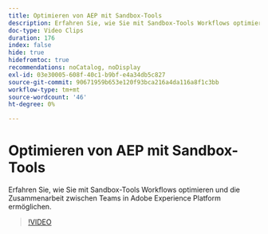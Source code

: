 ```yaml
---
title: Optimieren von AEP mit Sandbox-Tools
description: Erfahren Sie, wie Sie mit Sandbox-Tools Workflows optimieren und die Zusammenarbeit zwischen Teams in Adobe Experience Platform ermöglichen.
doc-type: Video Clips
duration: 176
index: false
hide: true
hidefromtoc: true
recommendations: noCatalog, noDisplay
exl-id: 03e30005-608f-40c1-b9bf-e4a34db5c827
source-git-commit: 90671959b653e120f93bca216a4da116a8f1c3bb
workflow-type: tm+mt
source-wordcount: '46'
ht-degree: 0%

---
```


# Optimieren von AEP mit Sandbox-Tools

Erfahren Sie, wie Sie mit Sandbox-Tools Workflows optimieren und die Zusammenarbeit zwischen Teams in Adobe Experience Platform ermöglichen.

<!-- 62_S601_3442532_175_optimizing-aep-with-sandbox-tooling -->
>[!VIDEO](https://video.tv.adobe.com/v/3460561/?learn=on&enablevpops=true&captions=ger)
